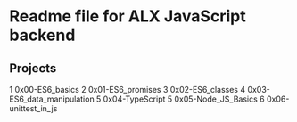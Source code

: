 # Readme file for ALX JavaScript backend

## Projects
1 0x00-ES6_basics
2 0x01-ES6_promises
3 0x02-ES6_classes
4 0x03-ES6_data_manipulation
5 0x04-TypeScript
5 0x05-Node_JS_Basics
6 0x06-unittest_in_js

